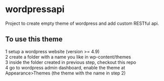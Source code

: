 # wordpressapi

Project to create empty theme of wordpress and add custom RESTful api.

## To use this theme
1 setup a wordpress website (version >= 4.9)  
2 create a folder with a name you like in wp-content/themes  
3 inside the folder created in previous step, checkout this repo  
4 go to wordpress admin dashboard, enable the theme at Appearance>Themes (the theme with the name in step 2)
